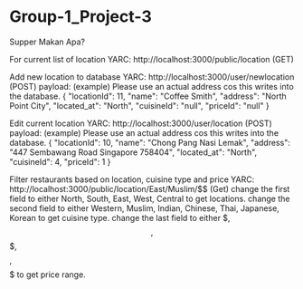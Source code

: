 # Group-1_Project-3
Supper Makan Apa?



For current list of location
YARC:  http://localhost:3000/public/location (GET)

Add new location to database 
YARC:  http://localhost:3000/user/newlocation  (POST)
payload: (example) Please use an actual address cos this writes into the database.
  {
    "locationId": 11,
    "name": "Coffee Smith",
    "address": "North Point City",
    "located_at": "North",
    "cuisineId": "null",
    "priceId": "null"
  }

Edit current location 
YARC:  http://localhost:3000/user/location (POST)
payload: (example) Please use an actual address cos this writes into the database.
  {
    "locationId": 10,
    "name": "Chong Pang Nasi Lemak",
    "address": "447 Sembawang Road Singapore 758404",
    "located_at": "North",
    "cuisineId": 4,
    "priceId": 1
  }

Filter restaurants based on location, cuisine type and price 
YARC: http://localhost:3000/public/location/East/Muslim/$$ (Get)
change the first field to either North, South, East, West, Central to get locations.
change the second field to either Western, Muslim, Indian, Chinese, Thai, Japanese, Korean to get cuisine type.
change the last field to either $, $$, $$$, $$$$, $$$$$ to get price range.
